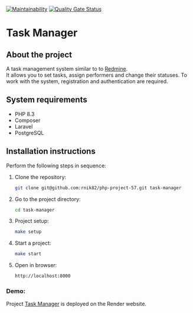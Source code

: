 [![Maintainability](https://qlty.sh/badges/c75f7a1a-ad81-4210-9f21-bb0db4c16f99/maintainability.svg)](https://qlty.sh/gh/rnik82/projects/php-project-57)
[![Quality Gate Status](https://sonarcloud.io/api/project_badges/measure?project=rnik82_php-project-57&metric=alert_status)](https://sonarcloud.io/summary/new_code?id=rnik82_php-project-57)

# Task Manager

## About the project

A task management system similar to to [Redmine](https://www.redmine.org/).  
It allows you to set tasks, assign performers and change their statuses. To work with the system, registration and authentication are required.

## System requirements

- PHP 8.3
- Composer
- Laravel
- PostgreSQL

## Installation instructions

Perform the following steps in sequence:

1. Clone the repository:

    ```bash
    git clone git@github.com:rnik82/php-project-57.git task-manager
    ```

2. Go to the project directory:

    ```bash
    cd task-manager
    ```

3. Project setup:

    ```bash
    make setup
    ```

4. Start a project:

    ```bash
    make start
    ```

5. Open in browser:

    ```bash
    http://localhost:8000
    ```

### Demo:

Project [Task Manager](https://php-project-57-pv3k.onrender.com) is deployed on the Render website.


